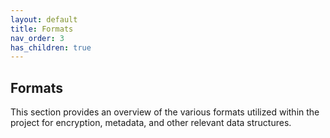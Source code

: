 ```yaml
---
layout: default
title: Formats
nav_order: 3
has_children: true
---
```


## Formats

This section provides an overview of the various formats utilized within the project for encryption, metadata, and other relevant data  structures.
